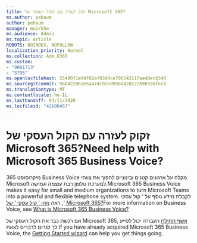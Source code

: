 ```yaml
---
title: זקוק לעזרה עם הקול העסקי של Microsoft 365?
ms.author: pebaum
author: pebaum
manager: mnirkhe
ms.audience: Admin
ms.topic: article
ROBOTS: NOINDEX, NOFOLLOW
localization_priority: Normal
ms.collection: Adm_O365
ms.custom:
- "9001713"
- "3795"
ms.openlocfilehash: 55490f1e04f02af83d0ce786543117aa48ecb340
ms.sourcegitcommit: 9ab422063e5a474c92ed956d42d222b90336fecb
ms.translationtype: MT
ms.contentlocale: he-IL
ms.lasthandoff: 03/11/2020
ms.locfileid: "42600457"
---
```

# <a name="need-help-with-microsoft-365-business-voice"></a><span data-ttu-id="cda84-102">זקוק לעזרה עם הקול העסקי של Microsoft 365?</span><span class="sxs-lookup"><span data-stu-id="cda84-102">Need help with Microsoft 365 Business Voice?</span></span>

<span data-ttu-id="cda84-103">מיקרוסופט 365 Business Voice מקלה על ארגונים קטנים ובינוניים להפוך את צוותי Microsoft למערכת טלפון רבת עוצמה וגמישה.</span><span class="sxs-lookup"><span data-stu-id="cda84-103">Microsoft 365 Business Voice makes it easy for small and medium organizations to turn Microsoft Teams into a powerful and flexible telephone system.</span></span> <span data-ttu-id="cda84-104">לקבלת מידע נוסף על ' קול עסקי ', ראה [מהו ' קול עסקי ' של Microsoft 365?](https://docs.microsoft.com/microsoftteams/business-voice/whats-business-voice)</span><span class="sxs-lookup"><span data-stu-id="cda84-104">For more information on Business Voice, see [What is Microsoft 365 Business Voice?](https://docs.microsoft.com/microsoftteams/business-voice/whats-business-voice)</span></span>

<span data-ttu-id="cda84-105">אם רכשת כבר את הקול העסקי של Microsoft 365, [אשף תחילת](https://docs.microsoft.com/microsoftteams/business-voice/use-getting-started-wizard) העבודה יכול לסייע לך לגרום לדברים לצאת.</span><span class="sxs-lookup"><span data-stu-id="cda84-105">If you have already acquired Microsoft 365 Business Voice, the [Getting Started wizard](https://docs.microsoft.com/microsoftteams/business-voice/use-getting-started-wizard) can help you get things going.</span></span> 
